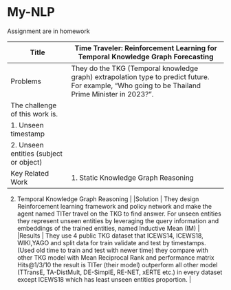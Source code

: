 # My-NLP
Assignment are in homework


|Title | Time Traveler: Reinforcement Learning for Temporal Knowledge Graph Forecasting|
|----------------------------------|------------------------------|
|Problems | They do the TKG (Temporal knowledge graph) extrapolation type to predict future. For example, “Who going to be Thailand Prime Minister in 2023?”. |
The challenge of this work is.|
 1. Unseen timestamp |
2. Unseen entities (subject or object)|
|Key Related Work | 1. Static Knowledge Graph Reasoning
2. Temporal Knowledge Graph Reasoning
|
|Solution | They design Reinforcement learning framework and policy network and make the agent named TITer travel on the TKG to find answer.
 For unseen entities they represent unseen entities by leveraging the query information and embeddings of the trained entities, named Inductive Mean (IM)
|
|Results | They use 4 public TKG dataset that ICEWS14, ICEWS18, WIKI,YAGO and split data for train validate and test by timestamps. (Used old time to train and test with newer time)
they compare with other TKG model with Mean Reciprocal Rank and performance matrix Hits@1/3/10
the result is TITer (their model) outperform all other model (TTransE, TA-DistMult, DE-SimplE, RE-NET, xERTE  etc.) in every dataset except ICEWS18 which has least unseen entities proportion.
|
